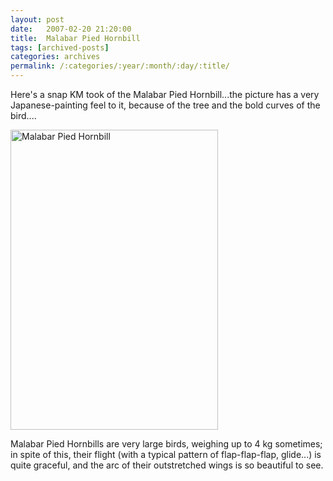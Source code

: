 ```yaml
---
layout: post
date:	2007-02-20 21:20:00
title:  Malabar Pied Hornbill
tags: [archived-posts]
categories: archives
permalink: /:categories/:year/:month/:day/:title/
---
```

Here's a snap KM took of the Malabar Pied Hornbill...the picture has a very Japanese-painting feel to it, because of the tree and the bold curves of the bird....


<a href="http://www.flickr.com/photos/96476944@N00/396466551/" title="Photo Sharing"><img width="332" alt="Malabar Pied Hornbill" src="http://farm1.static.flickr.com/158/396466551_da834373ab.jpg" height="480"/></a>

Malabar Pied Hornbills are very large birds, weighing up to 4 kg sometimes; in spite of this, their flight (with a typical pattern of flap-flap-flap, glide...) is quite graceful, and the arc of their outstretched wings is so beautiful to see.
